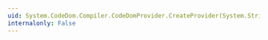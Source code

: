 ```yaml
---
uid: System.CodeDom.Compiler.CodeDomProvider.CreateProvider(System.String,System.Collections.Generic.IDictionary{System.String,System.String})
internalonly: False
---
```

